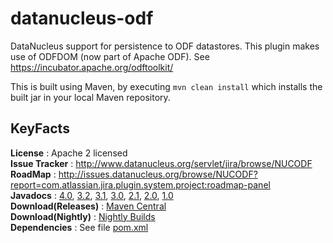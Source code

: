 datanucleus-odf
===============

DataNucleus support for persistence to ODF datastores. This plugin makes use of ODFDOM (now part of Apache ODF).
See https://incubator.apache.org/odftoolkit/

This is built using Maven, by executing `mvn clean install` which installs the built jar in your local Maven repository.


KeyFacts
--------
__License__ : Apache 2 licensed  
__Issue Tracker__ : http://www.datanucleus.org/servlet/jira/browse/NUCODF  
__RoadMap__ : http://issues.datanucleus.org/browse/NUCODF?report=com.atlassian.jira.plugin.system.project:roadmap-panel  
__Javadocs__ : [4.0](http://www.datanucleus.org/javadocs/store.odf/4.0/), [3.2](http://www.datanucleus.org/javadocs/store.odf/3.2/), [3.1](http://www.datanucleus.org/javadocs/store.odf/3.1/), [3.0](http://www.datanucleus.org/javadocs/store.odf/3.0/), [2.1](http://www.datanucleus.org/javadocs/store.odf/2.1/), [2.0](http://www.datanucleus.org/javadocs/store.odf/2.0/), [1.0](http://www.datanucleus.org/javadocs/store.odf/1.0/)  
__Download(Releases)__ : [Maven Central](http://central.maven.org/maven2/org/datanucleus/datanucleus-odf)  
__Download(Nightly)__ : [Nightly Builds](http://www.datanucleus.org/downloads/maven2-nightly/org/datanucleus/datanucleus-odf)  
__Dependencies__ : See file [pom.xml](pom.xml)  
